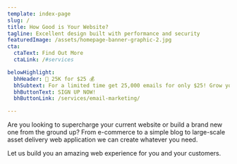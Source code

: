 ```yaml
---
template: index-page
slug: /
title: How Good is Your Website?
tagline: Excellent design built with performance and security
featuredImage: /assets/homepage-banner-graphic-2.jpg
cta:
  ctaText: Find Out More
  ctaLink: /#services

belowHighlight: 
  bhHeader: 📩 25K for $25 💰
  bhSubtext: For a limited time get 25,000 emails for only $25! Grow your brand with email marketing! Don't wait around too long. This deal ends September 30th.
  bhButtonText: SIGN UP NOW!
  bhButtonLink: /services/email-marketing/

---
```

Are you looking to supercharge your current website or build a brand new one from the ground up? From e-commerce to a simple blog to large-scale asset delivery web application we can create whatever you need.

Let us build you an amazing web experience for you and your customers.

